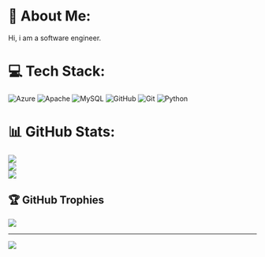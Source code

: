 # 💫 About Me:
Hi, i am a software engineer.


# 💻 Tech Stack:
![Azure](https://img.shields.io/badge/azure-%230072C6.svg?style=flat&logo=microsoftazure&logoColor=white) ![Apache](https://img.shields.io/badge/apache-%23D42029.svg?style=flat&logo=apache&logoColor=white) ![MySQL](https://img.shields.io/badge/mysql-4479A1.svg?style=flat&logo=mysql&logoColor=white) ![GitHub](https://img.shields.io/badge/github-%23121011.svg?style=flat&logo=github&logoColor=white) ![Git](https://img.shields.io/badge/git-%23F05033.svg?style=flat&logo=git&logoColor=white) ![Python](https://img.shields.io/badge/python-3670A0?style=flat&logo=python&logoColor=ffdd54)
# 📊 GitHub Stats:
![](https://github-readme-stats.vercel.app/api?username=Vinuthavin&theme=dark&hide_border=true&include_all_commits=true&count_private=true)<br/>
![](https://github-readme-streak-stats.herokuapp.com/?user=Vinuthavin&theme=dark&hide_border=true)<br/>
![](https://github-readme-stats.vercel.app/api/top-langs/?username=Vinuthavin&theme=dark&hide_border=true&include_all_commits=true&count_private=true&layout=compact)

## 🏆 GitHub Trophies
![](https://github-profile-trophy.vercel.app/?username=Vinuthavin&theme=radical&no-frame=false&no-bg=true&margin-w=4)

---
[![](https://visitcount.itsvg.in/api?id=Vinuthavin&icon=0&color=0)](https://visitcount.itsvg.in)

<!-- Proudly created with GPRM ( https://gprm.itsvg.in ) -->
